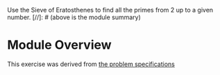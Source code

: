 Use the Sieve of Eratosthenes to find all the primes from 2 up to a given number.
[//]: # (above is the module summary)

# Module Overview
This exercise was derived from [the problem specifications][specs]

[specs]: https://github.com/exercism/problem-specifications/tree/main/exercises/sieve
